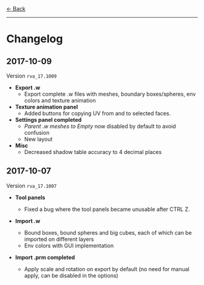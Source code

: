 [$\leftarrow$ Back](../index.html)

---

# Changelog

## 2017-10-09

Version `rva_17.1009`

* **Export .w**
  * Export complete .w files with meshes, boundary boxes/spheres, env colors and texture animation
* **Texture animation panel**
  * Added buttons for copying UV from and to selected faces.
* **Settings panel completed**
  * *Parent .w meshes to Empty* now disabled by default to avoid confusion
  * New layout
* **Misc**
  * Decreased shadow table accuracy to 4 decimal places

## 2017-10-07

Version `rva_17.1007`

+ **Tool panels**
  + Fixed a bug where the tool panels became unusable after CTRL Z.


+ **Import .w**
  + Bound boxes, bound spheres and big cubes, each of which can be imported on
    different layers
  + Env colors with GUI implementation
+ **Import .prm completed**
  + Apply scale and rotation on export by default (no need for manual apply,
    can be disabled in the options)